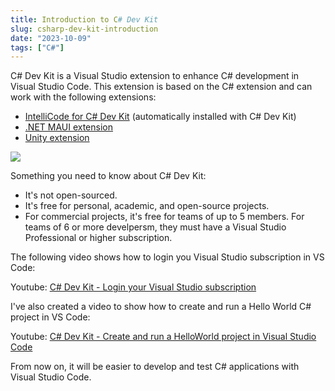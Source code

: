 ```yaml
---
title: Introduction to C# Dev Kit
slug: csharp-dev-kit-introduction
date: "2023-10-09"
tags: ["C#"]
---
```


C# Dev Kit is a Visual Studio extension to enhance C# development in Visual Studio Code. This extension is based on the C# extension and can work with the following extensions:

- [IntelliCode for C# Dev Kit](https://marketplace.visualstudio.com/items?itemName=ms-dotnettools.vscodeintellicode-csharp) (automatically installed with C# Dev Kit)
- [.NET MAUI extension](https://marketplace.visualstudio.com/items?itemName=ms-dotnettools.dotnet-maui)
- [Unity extension](https://marketplace.visualstudio.com/items?itemName=VisualStudioToolsForUnity.vstuc)

![](/blog-images/csharp_dev_kit.png)

Something you need to know about C# Dev Kit:

- It's not open-sourced.
- It's free for personal, academic, and open-source projects. 
- For commercial projects, it's free for teams of up to 5 members. For teams of 6 or more develpersm, they must have a Visual Studio Professional or higher subscription.

The following video shows how to login you Visual Studio subscription in VS Code:

Youtube: [C# Dev Kit - Login your Visual Studio subscription](https://www.youtube.com/watch?v=FPwCrmVFawU)

I've also created a video to show how to create and run a Hello World C# project in VS Code:

Youtube: [C# Dev Kit - Create and run a HelloWorld project in Visual Studio Code](https://www.youtube.com/watch?v=MSYtwrLI-jk)

From now on, it will be easier to develop and test C# applications with Visual Studio Code.
